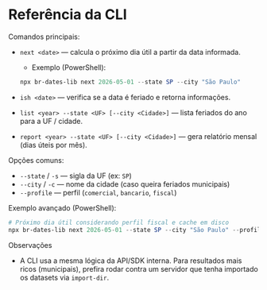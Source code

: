 # Referência da CLI

Comandos principais:

- `next <date>` — calcula o próximo dia útil a partir da data informada.
  - Exemplo (PowerShell):
  ```powershell
  npx br-dates-lib next 2026-05-01 --state SP --city "São Paulo"
  ```

- `ish <date>` — verifica se a data é feriado e retorna informações.

- `list <year> --state <UF> [--city <Cidade>]` — lista feriados do ano para a UF / cidade.

- `report <year> --state <UF> [--city <Cidade>]` — gera relatório mensal (dias úteis por mês).

Opções comuns:

- `--state` / `-s` — sigla da UF (ex: `SP`)
- `--city` / `-c` — nome da cidade (caso queira feriados municipais)
- `--profile` — perfil (`comercial`, `bancario`, `fiscal`)

Exemplo avançado (PowerShell):

```powershell
# Próximo dia útil considerando perfil fiscal e cache em disco
npx br-dates-lib next 2026-05-01 --state SP --city "São Paulo" --profile fiscal
```

Observações
- A CLI usa a mesma lógica da API/SDK interna. Para resultados mais ricos (municipais), prefira rodar contra um servidor que tenha importado os datasets via `import-dir`.
